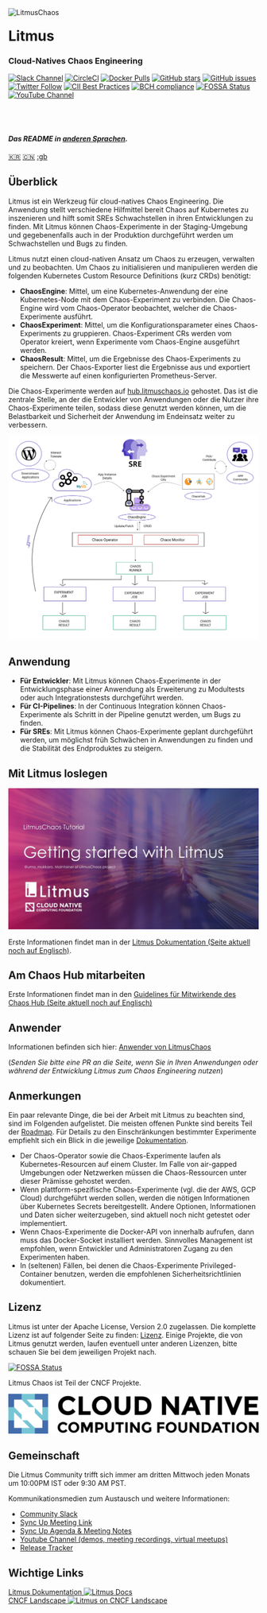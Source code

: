 <img alt="LitmusChaos" src="https://landscape.cncf.io/logos/litmus.svg" width="200" align="left">

# Litmus
### Cloud-Natives Chaos Engineering

[![Slack Channel](https://img.shields.io/badge/Slack-Join-purple)](https://slack.litmuschaos.io)
[![CircleCI](https://circleci.com/gh/litmuschaos/litmus/tree/master.svg?style=shield)](https://app.circleci.com/pipelines/github/litmuschaos/litmus)
[![Docker Pulls](https://img.shields.io/docker/pulls/litmuschaos/chaos-operator.svg)](https://hub.docker.com/r/litmuschaos/chaos-operator)
[![GitHub stars](https://img.shields.io/github/stars/litmuschaos/litmus?style=social)](https://github.com/litmuschaos/litmus/stargazers)
[![GitHub issues](https://img.shields.io/github/issues/litmuschaos/litmus)](https://github.com/litmuschaos/litmus/issues)
[![Twitter Follow](https://img.shields.io/twitter/follow/litmuschaos?style=social)](https://twitter.com/LitmusChaos)
[![CII Best Practices](https://bestpractices.coreinfrastructure.org/projects/3202/badge)](https://bestpractices.coreinfrastructure.org/projects/3202)
[![BCH compliance](https://bettercodehub.com/edge/badge/litmuschaos/litmus?branch=master)](https://bettercodehub.com/)
[![FOSSA Status](https://app.fossa.io/api/projects/git%2Bgithub.com%2Flitmuschaos%2Flitmus.svg?type=shield)](https://app.fossa.io/projects/git%2Bgithub.com%2Flitmuschaos%2Flitmus?ref=badge_shield)
[![YouTube Channel](https://img.shields.io/badge/YouTube-Subscribe-red)](https://www.youtube.com/channel/UCa57PMqmz_j0wnteRa9nCaw)
<br><br><br><br>

#### *Das README in [anderen Sprachen](translations/TRANSLATIONS.md).*

[🇰🇷](https://github.com/litmuschaos/litmus/blob/master/translations/README-ko.md) [🇨🇳](https://github.com/litmuschaos/litmus/blob/master/translations/README-chn.md) [:gb](https://github.com/litmuschaos/litmus/blob/master/README.md)

## Überblick

Litmus ist ein Werkzeug für cloud-natives Chaos Engineering. Die Anwendung stellt
verschiedene Hilfmittel bereit Chaos auf Kubernetes zu inszenieren und hilft
somit SREs Schwachstellen in ihren Entwicklungen zu finden.
Mit Litmus können Chaos-Experimente in der Staging-Umgebung und gegebenenfalls
auch in der Produktion durchgeführt werden um Schwachstellen und Bugs zu
finden.

Litmus nutzt einen cloud-nativen Ansatz um Chaos zu erzeugen, verwalten und zu
beobachten. Um Chaos zu initialisieren und manipulieren werden die folgenden
Kubernetes Custom Resource Definitions (kurz CRDs) benötigt:
- **ChaosEngine**: Mittel, um eine Kubernetes-Anwendung der eine
  Kubernetes-Node mit dem Chaos-Experiment zu verbinden. Die Chaos-Engine wird
  vom Chaos-Operator beobachtet, welcher die Chaos-Experimente ausführt.
- **ChaosExperiment**: Mittel, um die Konfigurationsparameter eines
  Chaos-Experiments zu gruppieren. Chaos-Experiment CRs werden vom Operator
  kreiert, wenn Experimente vom Chaos-Engine ausgeführt werden.
- **ChaosResult**: Mittel, um die Ergebnisse des Chaos-Experiments zu
  speichern. Der Chaos-Exporter liest die Ergebnisse aus und exportiert die
  Messwerte auf einen konfigurierten Prometheus-Server.

Die Chaos-Experimente werden auf <a href="https://hub.litmuschaos.io" target="_blank">hub.litmuschaos.io</a> gehostet. Das ist die zentrale Stelle, an der die Entwickler von Anwendungen oder die Nutzer ihre Chaos-Experimente teilen, sodass diese genutzt werden können, um die Belastbarkeit und Sicherheit der Anwendung im Endeinsatz weiter zu verbessern. 

![Litmus workflow](/images/litmus-arch_1.png)

## Anwendung

- **Für Entwickler**: Mit Litmus können Chaos-Experimente in der
  Entwicklungsphase einer Anwendung als Erweiterung zu Modultests
  oder auch Integrationstests durchgeführt werden.
- **Für CI-Pipelines**: In der Continuous Integration können
  Chaos-Experimente als Schritt in der Pipeline genutzt werden, um Bugs zu
  finden.
- **Für SREs**: Mit Litmus können Chaos-Experimente geplant durchgeführt
  werden, um möglichst früh Schwächen in Anwendungen zu finden und die
  Stabilität des Endproduktes zu steigern.

## Mit Litmus loslegen

[![IMAGE ALT TEXT](images/maxresdefault.jpg)](https://youtu.be/W5hmNbaYPfM)

Erste Informationen findet man in der <a href="https://docs.litmuschaos.io/docs/next/getstarted.html" target="_blank">Litmus Dokumentation (Seite aktuell noch auf Englisch)</a>.

## Am Chaos Hub mitarbeiten

Erste Informationen findet man in den <a href="https://github.com/litmuschaos/community-charts/blob/master/CONTRIBUTING.md" target="_blank">Guidelines für Mitwirkende des Chaos Hub (Seite aktuell noch auf Englisch)</a>

## Anwender

Informationen befinden sich hier: <a href="https://github.com/litmuschaos/litmus/blob/master/ADOPTERS.md" target="_blank">Anwender von LitmusChaos</a>

(_Senden Sie bitte eine PR an die Seite, wenn Sie in Ihren Anwendungen oder
während der Entwicklung Litmus zum Chaos
Engineering nutzen_)

## Anmerkungen

Ein paar relevante Dinge, die bei der Arbeit mit Litmus zu beachten sind, sind im Folgenden
aufgelistet. Die meisten offenen Punkte sind bereits Teil der [Roadmap](./ROADMAP.nd). Für Details zu den
Einschränkungen bestimmter Experimente empfiehlt sich ein Blick in die
jeweilige [Dokumentation](https://docs.litmuschaos.io/docs/pod-delete/).

- Der Chaos-Operator sowie die Chaos-Experimente laufen als
  Kubernetes-Resourcen auf einem Cluster. Im Falle von air-gapped Umgebungen
  oder Netzwerken müssen die Chaos-Ressourcen unter dieser Prämisse gehostet
  werden.
- Wenn plattform-spezifische Chaos-Experimente (vgl. die der AWS, GCP Cloud) durchgeführt
  werden sollen, werden die nötigen Informationen über Kubernetes Secrets
  bereitgestellt. Andere Optionen, Informationen und Daten sicher
  weiterzugeben,
  sind aktuell noch nicht getestet oder implementiert.
- Wenn Chaos-Experimente die Docker-API von innerhalb aufrufen, dann muss das
    Docker-Socket installiert werden. Sinnvolles Management ist empfohlen, wenn Entwickler und Administratoren Zugang zu den
    Experimenten haben.
- In (seltenen) Fällen, bei denen die Chaos-Experimente Privileged-Container
  benutzen, werden die empfohlenen Sicherheitsrichtlinien dokumentiert.

## Lizenz

Litmus ist unter der Apache License, Version 2.0 zugelassen. Die komplette Lizenz
ist auf folgender Seite zu finden: [Lizenz](./LICENSE). Einige Projekte, die
von Litmus genutzt werden, laufen eventuell unter anderen Lizenzen, bitte
schauen Sie
bei dem jeweiligen Projekt nach.

[![FOSSA Status](https://app.fossa.io/api/projects/git%2Bgithub.com%2Flitmuschaos%2Flitmus.svg?type=large)](https://app.fossa.io/projects/git%2Bgithub.com%2Flitmuschaos%2Flitmus?ref=badge_large)


Litmus Chaos ist Teil der CNCF Projekte.

[![CNCF](https://github.com/cncf/artwork/blob/master/other/cncf/horizontal/color/cncf-color.png)](https://landscape.cncf.io/selected=litmus)

## Gemeinschaft

Die Litmus Community trifft sich immer am dritten Mittwoch jeden Monats um
10:00PM IST oder 9:30 AM PST.

Kommunikationsmedien zum Austausch und weitere Informationen:

- [Community Slack](https://slack.litmuschaos.io)
- [Sync Up Meeting Link](https://zoom.us/j/91358162694)
- [Sync Up Agenda & Meeting Notes](https://hackmd.io/a4Zu_sH4TZGeih-xCimi3Q)
- [Youtube Channel (demos, meeting recordings, virtual meetups)](https://www.youtube.com/channel/UCa57PMqmz_j0wnteRa9nCaw)
- [Release Tracker](https://github.com/litmuschaos/litmus/milestones)

## Wichtige Links

<a href="https://docs.litmuschaos.io">
  Litmus Dokumentation <img src="https://avatars0.githubusercontent.com/u/49853472?s=200&v=4" alt="Litmus Docs" height="15">
</a>
<br>
<a href="https://landscape.cncf.io/selected=litmus">
  CNCF Landscape <img src="https://landscape.cncf.io/images/left-logo.svg" alt="Litmus on CNCF Landscape" height="15">
</a>
